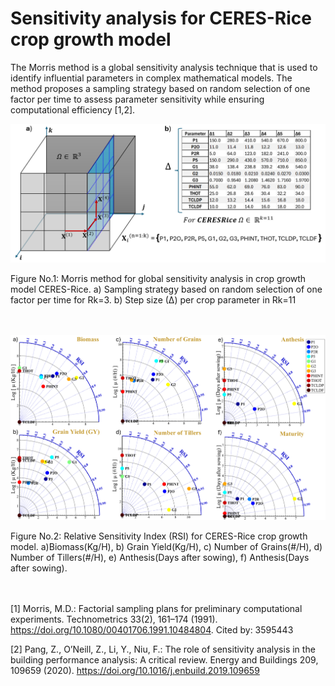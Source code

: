 # **Sensitivity analysis for CERES-Rice crop growth model**

The Morris method is a global sensitivity analysis technique that is used to identify influential parameters in complex mathematical models. 
The method proposes a sampling strategy based on random selection of one factor per time to assess parameter sensitivity while ensuring computational efficiency [1,2].

<p align="center">
<img src="./media/CERESRiceD.png" alt="drawing" width="1000"/>  
</p>
Figure No.1: Morris method for global sensitivity analysis in crop growth model CERES-Rice. a) Sampling strategy based on random selection of one factor per time for Rk=3. b) Step size (∆) per crop parameter in Rk=11
<br><br><br>  

<p align="center">
<img src="./media/SENS.png" alt="drawing" width="1000"/>  
</p>
Figure No.2: Relative Sensitivity Index (RSI) for CERES-Rice crop growth model. a)Biomass(Kg/H), b) Grain Yield(Kg/H), c) Number of Grains(#/H), d) Number of Tillers(#/H), e) Anthesis(Days after sowing), f) Anthesis(Days after sowing).
<br><br><br>

[1] Morris, M.D.: Factorial sampling plans for preliminary computational experiments. Technometrics 33(2), 161–174 (1991). https://doi.org/10.1080/00401706.1991.10484804. Cited by: 3595443

[2] Pang, Z., O’Neill, Z., Li, Y., Niu, F.: The role of sensitivity analysis in the building performance analysis: A critical review. Energy and Buildings 209, 109659 (2020). https://doi.org/10.1016/j.enbuild.2019.109659
